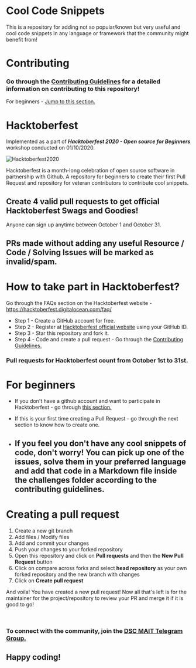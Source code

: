 # Cool Code Snippets

This is a repository for adding not so popular/known but very useful and cool code snippets in any language or framework that the community might benefit from!

# Contributing

### Go through the [Contributing Guidelines](CONTRIBUTING.md) for a detailed information on contributing to this repository!
For beginners - [Jump to this section.](#for-beginners)

# Hacktoberfest

Implemented as a part of ***Hacktoberfest 2020 - Open source for Beginners*** workshop conducted on 01/10/2020.

<!-- TODO link the recording after the webinar -->

![Hacktoberfest2020](https://i0.wp.com/wp.laravel-news.com/wp-content/uploads/2020/09/hacktoberfest2020.jpg?fit=2200%2C1100&ssl=1?resize=2200%2C1125)

Hacktoberfest is a month-long celebration of open source software in partnership with Github.
A repository for beginners to create their first Pull Request and repository for veteran contributors to contribute cool snippets.

## Create 4 valid pull requests to get official Hacktoberfest Swags and Goodies!

Anyone can sign up anytime between October 1 and October 31.

## PRs made without adding any useful Resource / Code / Solving Issues will be marked as invalid/spam.

# How to take part in Hacktoberfest?

Go through the FAQs section on the Hacktoberfest website - https://hacktoberfest.digitalocean.com/faq/

+ Step 1 - Create a GitHub account for free.
+ Step 2 - Register at [Hacktoberfest official website](https://hacktoberfest.digitalocean.com) using your GitHub ID.
+ Step 3 - Star this repository and fork it.
+ Step 4 - Code and create a pull request - Go through the [Contributing Guidelines.](CONTRIBUTING.md)

### Pull requests for Hacktoberfest count from October 1st to 31st.

# For beginners

- If you don't have a github account and want to participate in Hacktoberfest - go through [this section.](#How-to-take-part-in-hacktoberfest?)

- If this is your first time creating a Pull Request - go through the next section to know how to create one.

- ## If you feel you don't have any cool snippets of code, don't worry! You can pick up one of the issues, solve them in your preferred language and add that code in a Markdown file inside the challenges folder according to the contributing guidelines.

# Creating a pull request

1. Create a new git branch
2. Add files / Modify files
3. Add and commit your changes
4. Push your changes to your forked repository
5. Open this repository and click on **Pull requests** and then the **New Pull Request** button
6. Click on compare across forks and select **head repository** as your own forked repository and the new branch with changes
7. Click on **Create pull request**

And voila! You have created a new pull request! Now all that's left is for the maintainer for the project/repository to review your PR and merge it if it is good to go!

&nbsp;

### To connect with the community, join the [DSC MAIT Telegram Group.](https://t.me/joinchat/M3bPT1dhZCH-YQd197Xk5Q)

## Happy coding!
